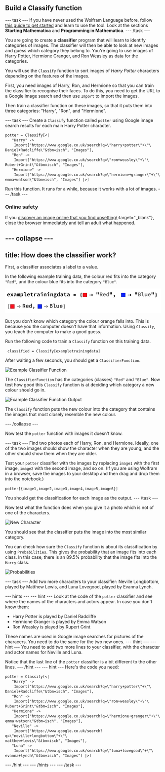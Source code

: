 ##  Build a Classify function

--- task ---
If you have never used the Wolfram Language before, follow [this guide to get started](https://projects.raspberrypi.org/en/projects/getting-started-with-mathematica) and learn to use the tool. Look at the sections **Starting Mathematica** and **Programming in Mathematica**.
--- /task ---

You are going to create a **classifier** program that will learn to identify categories of images. The classifier will then be able to look at new images and guess which category they belong to. You're going to use images of Harry Potter, Hermione Granger, and Ron Weasley as data for the categories.

You will use the `Classify` function to sort images of _Harry Potter_ characters depending on the features of the images.

First, you need images of Harry, Ron, and Hermione so that you can train the classifier to recognise their faces. To do this, you need to get the URL to a Google image search and then use `Import` to import the images.

Then train a classifier function on these images, so that it puts them into three categories: "Harry", "Ron", and "Hermione".

--- task ---
Create a `Classify` function called `potter` using Google image search results for each main Harry Potter character.

```
potter = Classify[<|
   "Harry" -> 
    Import["https://www.google.co.uk/search?q=\"harry+potter\"+\"\
Daniel+Radcliffe\"&tbm=isch", "Images"], 
   "Ron" -> 
    Import["https://www.google.co.uk/search?q=\"ron+weasley\"+\"\
Rubert+Grint\"&tbm=isch", "Images"], 
   "Hermione" -> 
    Import["https://www.google.co.uk/search?q=\"hermione+granger\"+\"\
emma+watson\"&tbm=isch", "Images"] |>]
```

Run this function. It runs for a while, because it works with a lot of images.
--- /task ---

### Online safety

If you [discover an image online that you find upsetting](https://www.thinkuknow.co.uk/11_13/Need-advice/Things-you-see-online/){:target="_blank"}, close the browser immediately and tell an adult what happened.

--- collapse ---
---
title: How does the classifier work?
---
First, a classifier associates a label to a value.

In the following example training data, the colour red fits into the category `"Red"`, and the colour blue fits into the category `"Blue"`.

![Example Training Data](images/exampletrainingdata.png)

But you don't know which category the colour orange falls into. This is because you  the computer doesn't have that information. Using `Classify`, you teach the computer to make a good guess.

Run the following code to train a `Classify` function on this training data.

``` classified = Classify[exampletrainingdata]```

After waiting a few seconds, you should get a `ClassifierFunction`.

![Example Classifier Function](images/exampleClassifierFunction.png)

The `ClassifierFunction` has the categories (classes) `"Red"` and `"Blue"`. Now test how good this `Classify` function is at deciding which category a new colour should go in.

![Example Classifier Function Output](images/exampleClassifierOutput.png)

The `Classify` function puts the new colour into the category that contains the images that most closely resemble the new colour.

--- /collapse ---

Now test the `potter` function with images it doesn't know.

--- task ---
Find two photos each of Harry, Ron, and Hermione. Ideally, one of the two images should show the character when they are young, and the other should show them when they are older.

Test your `potter` classifier with the images by replacing `image1` with the first image, `image2` with the second image, and so on. (If you are using Wolfram in a browser, save the images to your desktop and then drag and drop them into the notebook.)

`potter[{image1,image2,image3,image4,image5,image6}]`

You should get the classification for each image as the output.
--- /task ---

Now test what the function does when you give it a photo which is not of one of the characters.

![New Character](images/testsubjects.png)

You should see that the classifier puts the image into the most similar category.

You can check how sure the `Classify` function is about its classification by using `Probabilities`. This gives the probability that an image fits into each class. In this case, there is an 89.5% probability that the image fits into the `Harry` class.

![Probabilities](images/probability.png)

--- task ---
Add two more characters to your classifier: Neville Longbottom, played by Matthew Lewis, and Luna Lovegood, played by Evanna Lynch.

--- hints ---
--- hint ---
Look at the code of the `potter` classifier and see where the names of the characters and actors appear. In case you don't know them:

  + Harry Potter is played by Daniel Radcliffe
  + Hermione Granger is played by Emma Watson
  + Ron Weasley is played by Rupert Grint

These names are used in Google image searches for pictures of the characers. You need to do the same for the two new ones.
--- /hint ---
--- hint ---
You need to add two more lines to your classifier, with the character and actor names for Neville and Luna.

Notice that the last line of the `potter` classifier is a bit different to the other lines.
--- /hint ---
--- hint ---
Here's the code you need:
```
potter = Classify[<|
   "Harry" -> 
    Import["https://www.google.co.uk/search?q=\"harry+potter\"+\"\
Daniel+Radcliffe\"&tbm=isch", "Images"], 
   "Ron" -> 
    Import["https://www.google.co.uk/search?q=\"ron+weasley\"+\"\
Rubert+Grint\"&tbm=isch", "Images"], 
   "Hermione" -> 
    Import["https://www.google.co.uk/search?q=\"hermione+granger\"+\"\
emma+watson\"&tbm=isch", "Images"],
   "Neville" -> 
    Import["https://www.google.co.uk/search?q=\"neville+longbottom\"+\"\
matthew+lewis\"&tbm=isch", "Images"],
   "Luna" -> 
    Import["https://www.google.co.uk/search?q=\"luna+lovegood\"+\"\
evanna+lynch\"&tbm=isch", "Images"] |>]
```
--- /hint ---
--- /hints ---
--- /task ---
